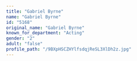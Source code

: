 ```yaml
---
title: "Gabriel Byrne"
name: "Gabriel Byrne"
id: "5168"
original_name: "Gabriel Byrne"
known_for_department: "Acting"
gender: "2"
adult: "false"
profile_path: "/9BXpHSCZHYlfsdqjReSL3XlDh2z.jpg"
---
```

